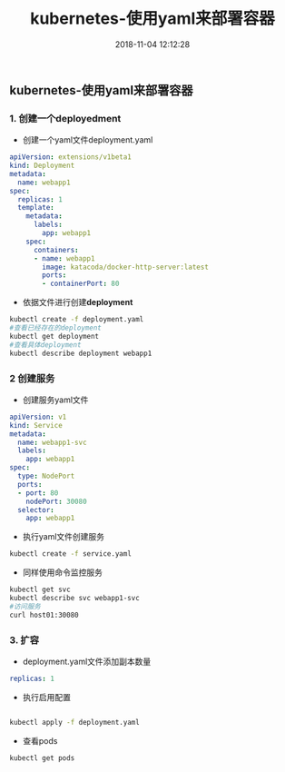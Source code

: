 ﻿---
title: kubernetes-使用yaml来部署容器
date: 2018-11-04 12:12:28
tags:
- kubernetes
---
## kubernetes-使用yaml来部署容器

### 1. 创建一个deployedment

- 创建一个yaml文件deployment.yaml
```yaml
apiVersion: extensions/v1beta1
kind: Deployment
metadata:
  name: webapp1
spec:
  replicas: 1
  template:
    metadata:
      labels:
        app: webapp1
    spec:
      containers:
      - name: webapp1
        image: katacoda/docker-http-server:latest
        ports:
        - containerPort: 80
```
<!--more-->

- 依据文件进行创建**deployment**

```bash
kubectl create -f deployment.yaml
#查看已经存在的deployment
kubectl get deployment
#查看具体deployment
kubectl describe deployment webapp1
```

### 2 创建服务

- 创建服务yaml文件

```yaml
apiVersion: v1
kind: Service
metadata:
  name: webapp1-svc
  labels:
    app: webapp1
spec:
  type: NodePort
  ports:
  - port: 80
    nodePort: 30080
  selector:
    app: webapp1
```
- 执行yaml文件创建服务

```bash
kubectl create -f service.yaml
```
- 同样使用命令监控服务

```bash
kubectl get svc
kubectl describe svc webapp1-svc
#访问服务
curl host01:30080
```
### 3. 扩容

- deployment.yaml文件添加副本数量

```yaml
replicas: 1
```

- 执行启用配置

```bash

kubectl apply -f deployment.yaml
```

- 查看pods

```bash
kubectl get pods
```




